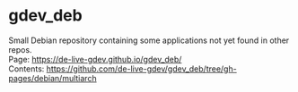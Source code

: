 # gdev_deb

Small Debian repository containing some applications not yet found in other repos.  
Page: <https://de-live-gdev.github.io/gdev_deb/>  
Contents: <https://github.com/de-live-gdev/gdev_deb/tree/gh-pages/debian/multiarch>

